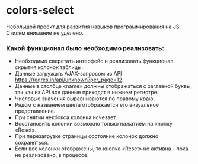 # colors-select
Небольшой проект для развития навыков программирования на JS. Стилям внимание не уделено.

### Какой функционал было необходимо реализовать:

* Необходимо сверстать интерфейс и реализовать функционал скрытия колонок таблицы.
* Данные загружать AJAX-запросом из API https://reqres.in/api/unknown?per_page=12.
* Данные в столбце «name» должны отображаться с заглавной буквы, так как из API все данные приходят в нижнем регистре. 
* Числовые значения выравниваются по правому краю. 
* Рядом с названием цвета отображается его визуальное представление. 
* При снятии чекбокса колонка исчезает.
* Восстановить колонки возможно только нажатием на кнопку «Reset». 
* При перезагрузке страницы состояние колонок должно сохраняться.
* Если все колонки отображены, то кнопка «Reset» не активна - пока не реализовано, в процессе.
